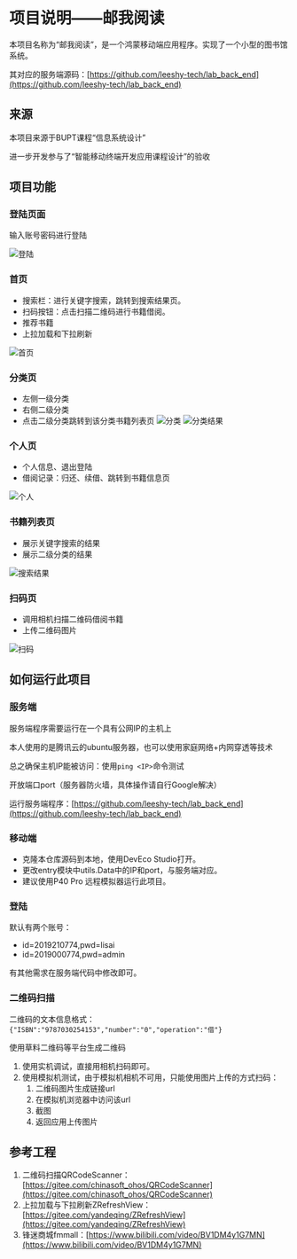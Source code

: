 # 项目说明——邮我阅读
本项目名称为“邮我阅读”，是一个鸿蒙移动端应用程序。实现了一个小型的图书馆系统。

其对应的服务端源码：[https://github.com/leeshy-tech/lab_back_end](https://github.com/leeshy-tech/lab_back_end)

## 来源
本项目来源于BUPT课程“信息系统设计”  

进一步开发参与了“智能移动终端开发应用课程设计”的验收

## 项目功能
### 登陆页面
输入账号密码进行登陆

![登陆](.\image\登陆.jpg)
### 首页
- 搜索栏：进行关键字搜索，跳转到搜索结果页。
- 扫码按钮：点击扫描二维码进行书籍借阅。
- 推荐书籍
- 上拉加载和下拉刷新

![首页](.\image\首页.jpg)
### 分类页
- 左侧一级分类
- 右侧二级分类
- 点击二级分类跳转到该分类书籍列表页
![分类](.\image\分类.jpg)
![分类结果](.\image\分类结果.jpg)
### 个人页
- 个人信息、退出登陆
- 借阅记录：归还、续借、跳转到书籍信息页

![个人](.\image\个人.jpg)
### 书籍列表页
- 展示关键字搜索的结果
- 展示二级分类的结果

![搜索结果](.\image\搜索结果.jpg)
### 扫码页
- 调用相机扫描二维码借阅书籍
- 上传二维码图片

![扫码](.\image\扫码.jpg)
## 如何运行此项目
### 服务端
服务端程序需要运行在一个具有公网IP的主机上

本人使用的是腾讯云的ubuntu服务器，也可以使用家庭网络+内网穿透等技术

总之确保主机IP能被访问：使用`ping <IP>`命令测试

开放端口port（服务器防火墙，具体操作请自行Google解决）

运行服务端程序：[https://github.com/leeshy-tech/lab_back_end](https://github.com/leeshy-tech/lab_back_end)
### 移动端
- 克隆本仓库源码到本地，使用DevEco Studio打开。
- 更改entry模块中utils.Data中的IP和port，与服务端对应。
- 建议使用P40 Pro 远程模拟器运行此项目。
### 登陆
默认有两个账号：
- id=2019210774,pwd=lisai
- id=2019000774,pwd=admin

有其他需求在服务端代码中修改即可。
### 二维码扫描
二维码的文本信息格式：
`{"ISBN":"9787030254153","number":"0","operation":"借"}`

使用草料二维码等平台生成二维码

1. 使用实机调试，直接用相机扫码即可。
2. 使用模拟机测试，由于模拟机相机不可用，只能使用图片上传的方式扫码：
   1. 二维码图片生成链接url
   2. 在模拟机浏览器中访问该url
   3. 截图
   4. 返回应用上传图片
## 参考工程
1. 二维码扫描QRCodeScanner：[https://gitee.com/chinasoft_ohos/QRCodeScanner](https://gitee.com/chinasoft_ohos/QRCodeScanner)
2. 上拉加载与下拉刷新ZRefreshView：[https://gitee.com/yandeqing/ZRefreshView](https://gitee.com/yandeqing/ZRefreshView)
3. 锋迷商城fmmall：[https://www.bilibili.com/video/BV1DM4y1G7MN](https://www.bilibili.com/video/BV1DM4y1G7MN)